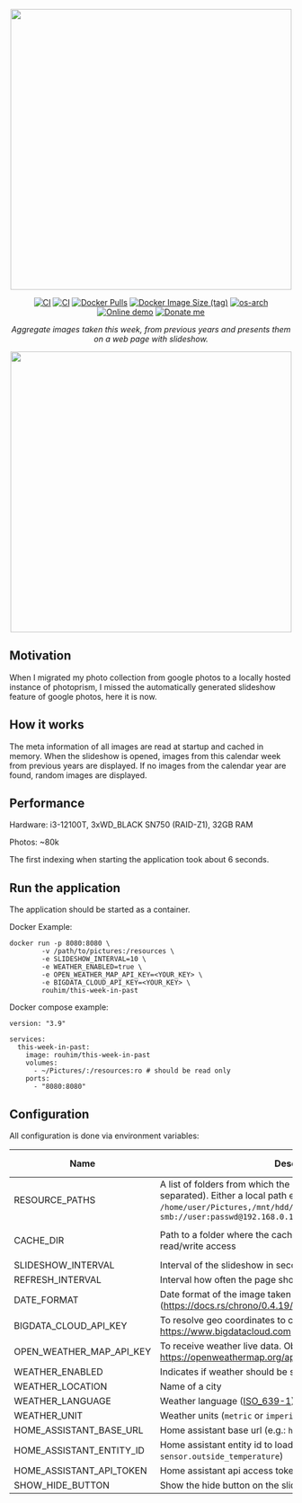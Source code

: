 <p align="center">
  <img src="https://raw.githubusercontent.com/RouHim/this-week-in-past/main/banner.png" width="500">
</p>

<p align="center">
    <a href="https://github.com/RouHim/this-week-in-past/actions/workflows/build-image.yaml"><img src="https://github.com/RouHim/this-week-in-past/actions/workflows/build-image.yaml/badge.svg" alt="CI"></a>
    <a href="https://github.com/RouHim/this-week-in-past/actions/workflows/scheduled-security-audit.yaml"><img src="https://github.com/RouHim/this-week-in-past/actions/workflows/scheduled-security-audit.yaml/badge.svg" alt="CI"></a>
    <a href="https://hub.docker.com/r/rouhim/this-week-in-past"><img alt="Docker Pulls" src="https://img.shields.io/docker/pulls/rouhim/this-week-in-past"></a>
    <a href="https://hub.docker.com/r/rouhim/this-week-in-past/tags"><img alt="Docker Image Size (tag)" src="https://img.shields.io/docker/image-size/rouhim/this-week-in-past/latest"></a>
    <a href="https://hub.docker.com/r/rouhim/this-week-in-past/tags"><img src="https://img.shields.io/badge/ARCH-amd64_•_arm64•_armv7-blueviolet" alt="os-arch"></a>
    <a href="http://152.70.175.46/"><img alt="Online demo" src="https://img.shields.io/static/v1?label=Demo&message=available&color=teal"></a>    
    <a href="https://buymeacoffee.com/rouhim"><img alt="Donate me" src="https://img.shields.io/badge/-buy_me_a%C2%A0coffee-gray?logo=buy-me-a-coffee"></a>  </p>

<p align="center">
    <i>Aggregate images taken this week, from previous years and presents them on a web page with slideshow.</i>
</p>

<p align="center">
  <img src="https://raw.githubusercontent.com/RouHim/this-week-in-past/main/screenshot.jpg" width="500">
</p>

## Motivation

When I migrated my photo collection from google photos to a locally hosted instance of photoprism, I missed the
automatically generated slideshow feature of google photos, here it is now.

## How it works

The meta information of all images are read at startup and cached in memory. When the slideshow is opened, images from
this calendar week from previous years are displayed. If no images from the calendar year are found, random images are
displayed.

## Performance

Hardware: i3-12100T, 3xWD_BLACK SN750 (RAID-Z1), 32GB RAM

Photos: ~80k

The first indexing when starting the application took about 6 seconds.

## Run the application

The application should be started as a container.

Docker Example:

```shell
docker run -p 8080:8080 \
        -v /path/to/pictures:/resources \
        -e SLIDESHOW_INTERVAL=10 \
        -e WEATHER_ENABLED=true \
        -e OPEN_WEATHER_MAP_API_KEY=<YOUR_KEY> \
        -e BIGDATA_CLOUD_API_KEY=<YOUR_KEY> \
        rouhim/this-week-in-past
```

Docker compose example:

```shell
version: "3.9"

services:
  this-week-in-past:
    image: rouhim/this-week-in-past
    volumes:
      - ~/Pictures/:/resources:ro # should be read only
    ports:
      - "8080:8080"
```

## Configuration

All configuration is done via environment variables:

| Name                     | Description                                                                                                                                                                                                    | Default value                 |
|--------------------------|----------------------------------------------------------------------------------------------------------------------------------------------------------------------------------------------------------------|-------------------------------|
| RESOURCE_PATHS           | A list of folders from which the images should be loaded (comma separated). Either a local path e.g.: `/home/user/Pictures,/mnt/hdd/images` or a samba url e.g.: `smb://user:passwd@192.168.0.1//share/photos` | `/resources` (Container only) |
| CACHE_DIR                | Path to a folder where the cache should be stored, needs to read/write access                                                                                                                                  | `/cache` (Container only)     |
| SLIDESHOW_INTERVAL       | Interval of the slideshow in seconds                                                                                                                                                                           | 30                            |
| REFRESH_INTERVAL         | Interval how often the page should be reloaded in minutes                                                                                                                                                      | 180                           |
| DATE_FORMAT              | Date format of the image taken date (https://docs.rs/chrono/0.4.19/chrono/format/strftime/index.html)                                                                                                          | %d.%m.%Y                      |
| BIGDATA_CLOUD_API_KEY    | To resolve geo coordinates to city name. Obtain here: https://www.bigdatacloud.com                                                                                                                             |                               |
| OPEN_WEATHER_MAP_API_KEY | To receive weather live data. Obtain here: https://openweathermap.org/api                                                                                                                                      |                               |
| WEATHER_ENABLED          | Indicates if weather should be shown in the slideshow                                                                                                                                                          | false                         |
| WEATHER_LOCATION         | Name of a city                                                                                                                                                                                                 | Berlin                        |
| WEATHER_LANGUAGE         | Weather language ([ISO_639-1](https://en.wikipedia.org/wiki/ISO_639-1))                                                                                                                                        | en                            |
| WEATHER_UNIT             | Weather units (`metric` or `imperial`)                                                                                                                                                                         | metric                        |
| HOME_ASSISTANT_BASE_URL  | Home assistant base url (e.g.: `http://192.168.0.123:8123`)                                                                                                                                                    |                               |
| HOME_ASSISTANT_ENTITY_ID | Home assistant entity id to load the weather from (e.g.: `sensor.outside_temperature`)                                                                                                                         |                               |
| HOME_ASSISTANT_API_TOKEN | Home assistant api access token                                                                                                                                                                                |                               |
| SHOW_HIDE_BUTTON         | Show the hide button on the slideshow                                                                                                                                                                          | false                         |
